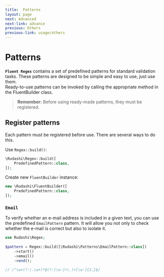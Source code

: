 ```yaml
---
title:  Patterns
layout: page
next: Advanced
next-link: advance
previous: Others
previous-link: usage/others
---
```


# Patterns

**`Fluent Regex`** contains a set of predefined patterns for standard validation tasks. These patterns are designed to be simple and easy to use, just use them.  
Ready-to-use patterns can be invoked by calling the appropriate method in the FluentBuilder class.

> **Remember:** Before using ready-made patterns, they must be registered.

## Register patterns

Each pattern must be registered before use. There are several ways to do this.

Use `Regex::build()`:

```php
\Rudashi\Regex::build([
    PredefinedPattern::class,
]);
```

Create new `FluentBuilder` instance:

```php
new \Rudashi\FluentBuilder([
    PredefinedPattern::class,
]);
```

### `Email`

To verify whether an e-mail address is included in a given text, you can use the predefined `EmailPattern` pattern. It will allow you not only to check whether the e-mail is correct but also to isolate it.

```php
use Rudashi\Regex;
 
$pattern = Regex::build([\Rudashi\Patterns\EmailPattern::class])
    ->start()
    ->email()
    ->end();
 
// /^\w+(?:\.\w+)*@(?:[\w-]+\.)+[\w-]{2,}$/
```
